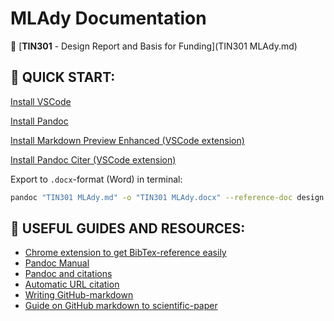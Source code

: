 # MLAdy Documentation

📄 [**TIN301** - Design Report and Basis for Funding](TIN301 MLAdy.md)

## 🚀 QUICK START:

[Install VSCode](https://code.visualstudio.com/)

[Install Pandoc](https://pandoc.org/installing.html)

[Install Markdown Preview Enhanced (VSCode extension)](https://marketplace.visualstudio.com/items?itemName=shd101wyy.markdown-preview-enhanced)

[Install Pandoc Citer (VSCode extension)](https://marketplace.visualstudio.com/items?itemName=notZaki.pandocciter)

Export to `.docx`-format (Word) in terminal:

```sh
pandoc "TIN301 MLAdy.md" -o "TIN301 MLAdy.docx" --reference-doc design.docx --citeproc --variable papersize=a4paper --extract-media cache
```

## 📖 USEFUL GUIDES AND RESOURCES:

- [Chrome extension to get BibTex-reference easily](https://chrome.google.com/webstore/detail/bibtex-entry-from-url/mgpmgkhhbjgkpnanlmlhibjfgpdpgjec?hl=en)
- [Pandoc Manual](https://pandoc.org/MANUAL.html)
- [Pandoc and citations](https://rmarkdown.rstudio.com/authoring_bibliographies_and_citations.html)
- [Automatic URL citation](https://phiresky.github.io/blog/2019/pandoc-url2cite/)
- [Writing GitHub-markdown](https://github.com/adam-p/markdown-here/wiki/Markdown-Cheatsheet)
- [Guide on GitHub markdown to scientific-paper](https://gist.github.com/maxogden/97190db73ac19fc6c1d9beee1a6e4fc8)
